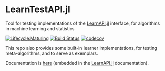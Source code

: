 # LearnTestAPI.jl

Tool for testing implementations of the
[LearnAPI.jl](https://juliaai.github.io/LearnAPI.jl/dev/) interface, for algorithms in
machine learning and statistics

[![Lifecycle:Maturing](https://img.shields.io/badge/Lifecycle-Maturing-007EC6)](https://github.com/JuliaAI/LearnAPI.jl/blob/dev/ROADMAP.md)
[![Build Status](https://github.com/JuliaAI/LearnTestAPI.jl/workflows/CI/badge.svg)](https://github.com/JuliaAI/LearnTestAPI.jl/actions)
[![codecov](https://codecov.io/gh/JuliaAI/LearnTestAPI.jl/graph/badge.svg?token=gCIQfDtzMt)](https://codecov.io/gh/JuliaAI/LearnTestAPI.jl)
 
This repo also provides some built-in learner implementations, for testing
meta-algorithms, and to serve as exemplars.

Documentation is [here](https://juliaai.github.io/LearnAPI.jl/stable/testing_an_implementation/) (embedded in the [LearnAPI.jl](https://juliaai.github.io/LearnAPI.jl/stable/) documentation).
